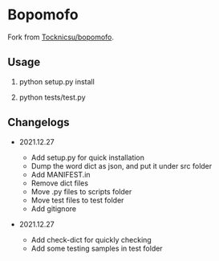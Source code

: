 # Bopomofo
Fork from [Tocknicsu/bopomofo](https://github.com/Tocknicsu/bopomofo).


## Usage

1. python setup.py install

2. python tests/test.py


## Changelogs

- 2021.12.27
  - Add setup.py for quick installation
  - Dump the word dict as json, and put it under src folder
  - Add MANIFEST.in
  - Remove dict files
  - Move .py files to scripts folder
  - Move test files to test folder
  - Add gitignore

- 2021.12.27
  - Add check-dict for quickly checking
  - Add some testing samples in test folder



